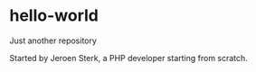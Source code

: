 # hello-world
Just another repository

Started by Jeroen Sterk, a PHP developer starting from scratch. 
